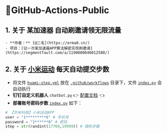 # 🌈GitHub-Actions-Public

## 1. **关于 某加速器 自动刷邀请领无限流量**
    - **作者：** [@二毛](https://erma0.cn/)
    - 项目：[记一次某加速器APP算法解密实现刷邀请](https://segmentfault.com/a/1190000040012580/)

## 2. **关于 [小米运动](https://app.mi.com/details?id=com.xiaomi.hm.health) 每天自动提交步数**
* 将文件 [`huami-step.yml`](https://github.com/s757129/GitHub-Actions-Public/blob/main/huami-step/huami-step.yml) 放在 [`.github/workflows`](https://github.com/s757129/GitHub-Actions-Public/tree/main/.github/workflows) 目录下，文件 [`index.py`](https://github.com/s757129/GitHub-Actions-Public/blob/main/huami-step/index.py) 会自动执行
* **钉钉自定义机器人** `chatbot.py` 👉 [配置文档](https://github.com/zhuifengshen/DingtalkChatbot) 👈
* **部署账号密码步数** [`index.py`](https://github.com/s757129/GitHub-Actions-Public/blob/main/huami-step/index.py) 如下：
```python
# 【华米科技】小米运动APP
user = "1*********6" # 手机号
password = "1******8" # 密码
step = str(randint(17760,19999)) # 随机步数
```


